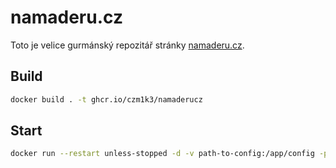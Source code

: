 # namaderu.cz
Toto je velice gurmánský repozitář stránky [namaderu.cz](https://namaderu.cz/).

## Build
```bash
docker build . -t ghcr.io/czm1k3/namaderucz
```

## Start
```bash
docker run --restart unless-stopped -d -v path-to-config:/app/config -p 3000:3000 ghcr.io/czm1k3/namaderucz
```
